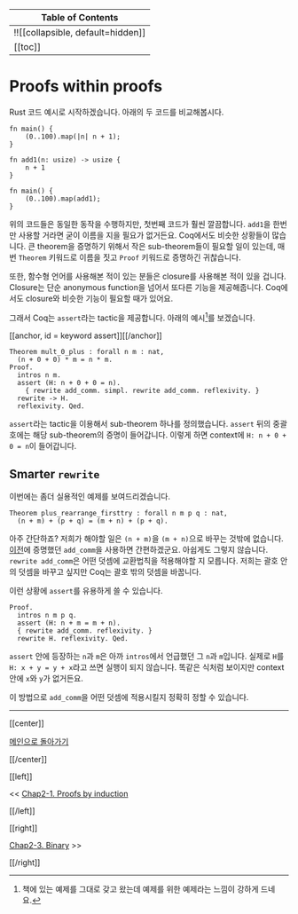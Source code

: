 | Table of Contents |
|-------------------|
|!![[collapsible, default=hidden]]  |
|[[toc]]|

# Proofs within proofs

Rust 코드 예시로 시작하겠습니다. 아래의 두 코드를 비교해봅시다.

```rust, line_num
fn main() {
    (0..100).map(|n| n + 1);
}
```

```rust, line_num
fn add1(n: usize) -> usize {
    n + 1
}

fn main() {
    (0..100).map(add1);
}
```

위의 코드들은 동일한 동작을 수행하지만, 첫번째 코드가 훨씬 깔끔합니다. `add1`을 한번만 사용할 거라면 굳이 이름을 지을 필요가 없거든요. Coq에서도 비슷한 상황들이 많습니다. 큰 theorem을 증명하기 위해서 작은 sub-theorem들이 필요할 일이 있는데, 매번 `Theorem` 키워드로 이름을 짓고 `Proof` 키워드로 증명하긴 귀찮습니다.

또한, 함수형 언어를 사용해본 적이 있는 분들은 closure를 사용해본 적이 있을 겁니다. Closure는 단순 anonymous function을 넘어서 또다른 기능을 제공해줍니다. Coq에서도 closure와 비슷한 기능이 필요할 때가 있어요.

그래서 Coq는 `assert`라는 tactic을 제공합니다. 아래의 예시[^by]를 보겠습니다.

[[anchor, id = keyword assert]][[/anchor]]

```haskell, line_num
Theorem mult_0_plus : forall n m : nat,
  (n + 0 + 0) * m = n * m.
Proof.
  intros n m.
  assert (H: n + 0 + 0 = n).
    { rewrite add_comm. simpl. rewrite add_comm. reflexivity. }
  rewrite -> H.
  reflexivity. Qed.
```

`assert`라는 tactic을 이용해서 sub-theorem 하나를 정의했습니다. `assert` 뒤의 중괄호에는 해당 sub-theorem의 증명이 들어갑니다. 이렇게 하면 context에 `H: n + 0 + 0 = n`이 들어갑니다.

[^by]: 책에 있는 예제를 그대로 갖고 왔는데 예제를 위한 예제라는 느낌이 강하게 드네요.

## Smarter `rewrite`

이번에는 좀더 실용적인 예제를 보여드리겠습니다.

```haskell, line_num
Theorem plus_rearrange_firsttry : forall n m p q : nat,
  (n + m) + (p + q) = (m + n) + (p + q).
```

아주 간단하죠? 저희가 해야할 일은 `(n + m)`을 `(m + n)`으로 바꾸는 것밖에 없습니다. [이전](Chap2-1.html#theoremaddcomm)에 증명했던 `add_comm`을 사용하면 간편하겠군요. 아쉽게도 그렇지 않습니다. `rewrite add_comm`은 어떤 덧셈에 교환법칙을 적용해야할 지 모릅니다. 저희는 괄호 안의 덧셈을 바꾸고 싶지만 Coq는 괄호 밖의 덧셈을 바꿉니다.

이런 상황에 `assert`를 유용하게 쓸 수 있습니다.

```haskell, line_num
Proof.
  intros n m p q.
  assert (H: n + m = m + n).
  { rewrite add_comm. reflexivity. }
  rewrite H. reflexivity. Qed.
```

`assert` 안에 등장하는 `n`과 `m`은 아까 `intros`에서 언급했던 그 `n`과 `m`입니다. 실제로 `H`를 `H: x + y = y + x`라고 쓰면 실행이 되지 않습니다. 똑같은 식처럼 보이지만 context 안에 `x`와 `y`가 없거든요.

이 방법으로 `add_comm`을 어떤 덧셈에 적용시킬지 정확히 정할 수 있습니다.

---

[[center]]

[메인으로 돌아가기](index.html)

[[/center]]

[[left]]

<< [Chap2-1. Proofs by induction](Chap2-1.html)

[[/left]]

[[right]]

[Chap2-3. Binary](Chap2-3.html) >>

[[/right]]